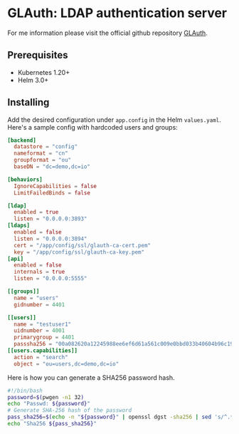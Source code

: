 GLAuth: LDAP authentication server
==============

For me information please visit the official github repository [GLAuth](https://github.com/glauth/glauth).

## Prerequisites

- Kubernetes 1.20+
- Helm 3.0+

## Installing

Add the desired configuration under `app.config` in the Helm `values.yaml`. 
Here's a sample config with hardcoded users and groups:
```toml
[backend]
  datastore = "config"
  nameformat = "cn"
  groupformat = "ou"
  baseDN = "dc=demo,dc=io"

[behaviors]
  IgnoreCapabilities = false
  LimitFailedBinds = false

[ldap]
  enabled = true
  listen = "0.0.0.0:3893"
[ldaps]
  enabled = false
  listen = "0.0.0.0:3894"
  cert = "/app/config/ssl/glauth-ca-cert.pem"
  key = "/app/config/ssl/glauth-ca-key.pem"
[api]
  enabled = false
  internals = true
  listen = "0.0.0.0:5555"

[[groups]]
  name = "users"
  gidnumber = 4401

[[users]]
  name = "testuser1"
  uidnumber = 4001
  primarygroup = 4401
  passsha256 = "00a082620a12245988ee6ef6d61a561c009e0bbd033b40604b96c199f28c42b6"
[[users.capabilities]]
  action = "search"
  object = "ou=users,dc=demo,dc=io"
```

Here is how you can generate a SHA256 password hash.
```bash
#!/bin/bash
password=$(pwgen -n1 32)
echo "Passwd: ${password}"
# Generate SHA-256 hash of the password
pass_sha256=$(echo -n "${password}" | openssl dgst -sha256 | sed 's/^.* //')
echo "Sha256 ${pass_sha256}"
```
